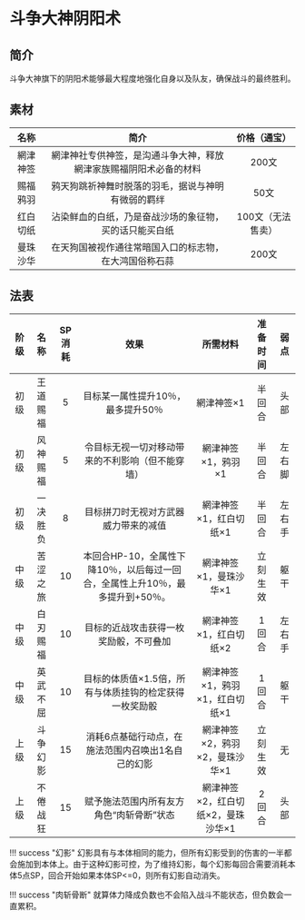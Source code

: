 # 斗争大神阴阳术

## 简介

斗争大神旗下的阴阳术能够最大程度地强化自身以及队友，确保战斗的最终胜利。

## 素材

名称|简介|价格（通宝）
:--:|:--:|:--:
網津神签|網津神社专供神签，是沟通斗争大神，释放網津家族赐福阴阳术必备的材料|200文
赐福鸦羽|鸦天狗跳祈神舞时脱落的羽毛，据说与神明有微弱的羁绊|50文
红白切纸|沾染鲜血的白纸，乃是奋战沙场的象征物，买的话只能买白纸|100文（无法售卖）
曼珠沙华|在天狗国被视作通往常暗国入口的标志物，在大鸿国俗称石蒜|200文

## 法表

阶级|名称|SP消耗|效果|所需材料|准备时间|弱点
:--:|:--:|:--:|:--:|:--:|:--:|:--:
初级|王道赐福|5|目标某一属性提升10％，最多提升50％|網津神签×1|半回合|头部
初级|风神赐福|5|令目标无视一切对移动带来的不利影响（但不能穿墙）|網津神签×1，鸦羽×1|半回合|左右脚
初级|一决胜负|8|目标拼刀时无视对方武器威力带来的减值|網津神签×1，红白切纸×1|半回合|左右手
中级|苦涩之旅|10|本回合HP-10，全属性下降10％，以后每过一回合，全属性上升10％，最多提升到+50％。|網津神签×1，曼珠沙华×1|立刻生效|躯干
中级|白刃赐福|10|目标的近战攻击获得一枚奖励骰，不可叠加|網津神签×1，红白切纸×2|1回合|左右手
中级|英武不屈|10|目标的体质值×1.5倍，所有与体质挂钩的检定获得一枚奖励骰|網津神签×1，鸦羽×1，红白切纸×1|1回合|躯干
上级|斗争幻影|15|消耗6点基础行动点，在施法范围内召唤出1名自己的幻影|網津神签×2，鸦羽×2，曼珠沙华×1|立刻生效|无
上级|不倦战狂|15|赋予施法范围内所有友方角色“肉斩骨断”状态|網津神签×2，红白切纸×2，曼珠沙华×1|2回合|头部

!!! success "幻影"
    幻影具有与本体相同的能力，但所有幻影受到的伤害的一半都会施加到本体上。由于这种幻影可控，为了维持幻影，每个幻影每回合需要消耗本体5点SP，回合开始如果本体SP<=0，则所有幻影自动消失。

!!! success "肉斩骨断"
    就算体力降成负数也不会陷入战斗不能状态，但负数会一直累积。